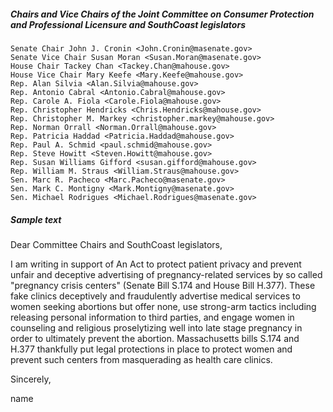 ##### Chairs and Vice Chairs of the Joint Committee on Consumer Protection and Professional Licensure and SouthCoast legislators

```
Senate Chair John J. Cronin <John.Cronin@masenate.gov>
Senate Vice Chair Susan Moran <Susan.Moran@masenate.gov>
House Chair Tackey Chan <Tackey.Chan@mahouse.gov>
House Vice Chair Mary Keefe <Mary.Keefe@mahouse.gov>
Rep. Alan Silvia <Alan.Silvia@mahouse.gov>
Rep. Antonio Cabral <Antonio.Cabral@mahouse.gov>
Rep. Carole A. Fiola <Carole.Fiola@mahouse.gov>
Rep. Christopher Hendricks <Chris.Hendricks@mahouse.gov>
Rep. Christopher M. Markey <christopher.markey@mahouse.gov>
Rep. Norman Orrall <Norman.Orrall@mahouse.gov>
Rep. Patricia Haddad <Patricia.Haddad@mahouse.gov>
Rep. Paul A. Schmid <paul.schmid@mahouse.gov>
Rep. Steve Howitt <Steven.Howitt@mahouse.gov>
Rep. Susan Williams Gifford <susan.gifford@mahouse.gov>
Rep. William M. Straus <William.Straus@mahouse.gov>
Sen. Marc R. Pacheco <Marc.Pacheco@masenate.gov>
Sen. Mark C. Montigny <Mark.Montigny@masenate.gov>
Sen. Michael Rodrigues <Michael.Rodrigues@masenate.gov>
```

##### Sample text

Dear Committee Chairs and SouthCoast legislators,

I am writing in support of An Act to protect patient privacy and prevent unfair and deceptive advertising of pregnancy-related services by so called "pregnancy crisis centers" (Senate Bill S.174 and House Bill H.377). These fake clinics deceptively and fraudulently advertise medical services to women seeking abortions but offer none, use strong-arm tactics including releasing personal information to third parties, and engage women in counseling and religious proselytizing well into late stage pregnancy in order to ultimately prevent the abortion. Massachusetts bills S.174 and H.377 thankfully put legal protections in place to protect women and prevent such centers from masquerading as health care clinics.

Sincerely,

name
